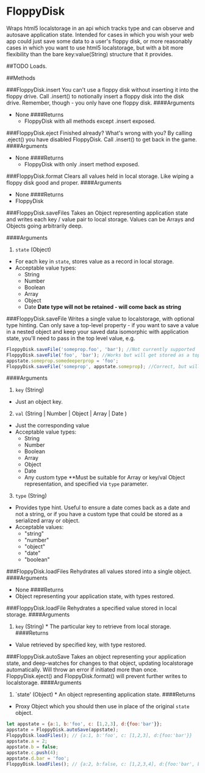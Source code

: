 # FloppyDisk
Wraps html5 localstorage in an api which tracks type and can observe and autosave application state. Intended for cases in which you wish your web app could just save some data to a user's floppy disk, or more reasonably cases in which you want to use html5 localstorage, but with a bit more flexibility than the bare key:value(String) structure that it provides.

##TODO
Loads.

##Methods

###FloppyDisk.insert
You can't use a floppy disk without inserting it into the floppy drive. Call .insert() to notionally insert a floppy disk into the disk drive. Remember, though - you only have one floppy disk.
####Arguments
* None
####Returns
  * FloppyDisk with all methods except .insert exposed.

###FloppyDisk.eject
Finished already? What's wrong with you? By calling .eject() you have disabled FloppyDisk. Call .insert() to get back in the game.
####Arguments
* None
####Returns
  * FloppyDisk with only .insert method exposed.

###FloppyDisk.format
Clears all values held in local storage. Like wiping a floppy disk good and proper.
####Arguments
* None
####Returns
* FloppyDisk

###FloppyDisk.saveFiles
Takes an Object representing application state and writes each key / value pair to local storage. Values can be Arrays and Objects going arbitrarily deep.

####Arguments
1. `state` (Object)
  * For each key in `state`, stores value as a record in local storage.
  * Acceptable value types:
    * String
    * Number
    * Boolean
    * Array
    * Object
    * Date **Date type will not be retained - will come back as string**

###FloppyDisk.saveFile
Writes a single value to localstorage, with optional type hinting. Can only save a top-level property - if you want to save a value in a nested object and keep your saved data isomorphic with application state, you'll need to pass in the top level value, e.g.
```javascript
FloppyDisk.saveFile('someprop.foo', 'bar'); //Not currently supported
FloppyDisk.saveFile('foo', 'bar'); //Works but will get stored as a top-level property. Okay if you're not bothered about stored data being isomorphic with application state.
appstate.someprop.somedeeperprop = 'foo';
FloppyDisk.saveFile('someprop', appstate.someprop); //Correct, but will obvious re-write all keys in someprop object, though .somedeeperprop is the intended target.
```
####Arguments
1. `key` (String)
  * Just an object key.
2. `val` (String | Number | Object | Array | Date )
  * Just the corresponding value
  * Acceptable value types:
    * String
    * Number
    * Boolean
    * Array
    * Object
    * Date
    * Any custom type **Must be suitable for Array or key/val Object representation, and specified via `type` parameter.
3. `type` (String)
  * Provides type hint. Useful to ensure a date comes back as a date and not a string, or if you have a custom type that could be stored as a serialized array or object.
  * Acceptable values:
    * "string"
    * "number"
    * "object"
    * "date"
    * "boolean"

###FloppyDisk.loadFiles
Rehydrates all values stored into a single object.
####Arguments
  * None
####Returns
  * Object representing your application state, with types restored.
  
###FloppyDisk.loadFile
Rehydrates a specified value stored in local storage.
####Arguments
  1. `key` (String)
    * The particular key to retrieve from local storage.
####Returns
  * Value retrieved by specified key, with type restored.
  
###FloppyDisk.autoSave
Takes an object representing your application state, and deep-watches for changes to that object, updating localstorage automatically. Will throw an error if initiated more than once. FloppyDisk.eject() and FloppyDisk.format() will prevent further writes to localstorage.
####Arguments
  1. `state' (Object)
    * An object representing application state.
####Returns
  * Proxy Object which you should then use in place of the original `state` object.
```javascript
let appstate = {a:1, b:'foo', c: [1,2,3], d:{foo:'bar'}};
appstate = FloppyDisk.autoSave(appstate);
FloppyDisk.loadFiles(); // {a:1, b:'foo', c: [1,2,3], d:{foo:'bar'}}
appstate.a = 2;
appstate.b = false;
appstate.c.push(4);
appstate.d.bar = 'foo';
FloppyDisk.loadFiles(); // {a:2, b:false, c: [1,2,3,4], d:{foo:'bar', bar:'foo'}}
```
